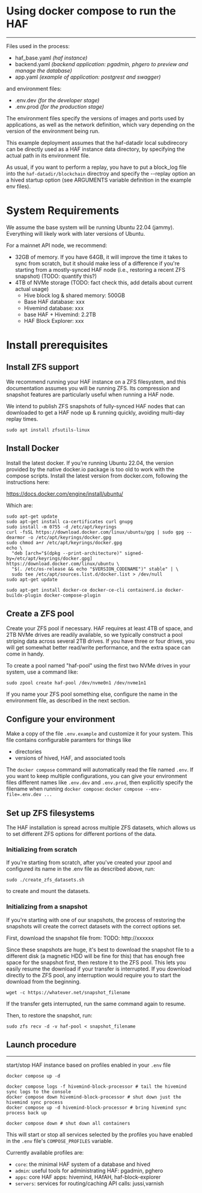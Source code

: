 # Using docker compose to run the HAF

---

Files used in the process:

- haf_base.yaml *(haf instance)*
- backend.yaml *(backend application: pgadmin, phgero to preview and manage the database)*
- app.yaml *(example of application: postgrest and swagger)*

and environment files:

- .env.dev *(for the developer stage)*
- .env.prod *(for the production stage)*

The environment files specify the versions of images and ports used by applications, as well as the network definition, which vary depending on the version of the environment being run.

This example deployment assumes that the haf-datadir local subdirecory can be directly used as a HAF instance data directory, by specifying the actual path in its environment file.

As usual, if you want to perform a replay, you have to put a block_log file into the `haf-datadir/blockchain` directroy and specify the --replay option an a hived startup option (see ARGUMENTS variable definition in the example env files).

# System Requirements

We assume the base system will be running Ubuntu 22.04 (jammy).  Everything will likely work with later versions
of Ubuntu.

For a mainnet API node, we recommend:
- 32GB of memory.  If you have 64GB, it will improve the time it takes to sync from scratch, but 
  it should make less of a difference if you're starting from a mostly-synced HAF node (i.e., 
  restoring a recent ZFS snapshot) (TODO: quantify this?)
- 4TB of NVMe storage (TODO: fact check this, add details about current actual usage)
  - Hive block log & shared memory: 500GB
  - Base HAF database: xxx
  - Hivemind database: xxx
  - base HAF + Hivemind: 2.2TB
  - HAF Block Explorer: xxx

# Install prerequisites

## Install ZFS support

We recommend running your HAF instance on a ZFS filesystem, and this documentation assumes you will be
running ZFS.  Its compression and snapshot features are particularly useful when running a HAF node.

We intend to publish ZFS snapshots of fully-synced HAF nodes that can downloaded to get a HAF node 
up & running quickly, avoiding multi-day replay times.

```
sudo apt install zfsutils-linux
```

## Install Docker
Install the latest docker.  If you're running Ubuntu 22.04, the version provided by the
native docker.io package is too old to work with the compose scripts.  Install the latest
version from docker.com, following the instructions here:

  https://docs.docker.com/engine/install/ubuntu/

Which are:
```
sudo apt-get update
sudo apt-get install ca-certificates curl gnupg
sudo install -m 0755 -d /etc/apt/keyrings
curl -fsSL https://download.docker.com/linux/ubuntu/gpg | sudo gpg --dearmor -o /etc/apt/keyrings/docker.gpg
sudo chmod a+r /etc/apt/keyrings/docker.gpg
echo \
  "deb [arch="$(dpkg --print-architecture)" signed-by=/etc/apt/keyrings/docker.gpg] https://download.docker.com/linux/ubuntu \
  "$(. /etc/os-release && echo "$VERSION_CODENAME")" stable" | \
  sudo tee /etc/apt/sources.list.d/docker.list > /dev/null
sudo apt-get update

sudo apt-get install docker-ce docker-ce-cli containerd.io docker-buildx-plugin docker-compose-plugin
```

## Create a ZFS pool

Create your ZFS pool if necessary.  HAF requires at least 4TB of space, and 2TB NVMe drives are
readily available, so we typically construct a pool striping data across several 2TB drives.
If you have three or four drives, you will get somewhat better read/write performance, and 
the extra space can come in handy.

To create a pool named "haf-pool" using the first two NVMe drives in your system,
use a command like:
```
sudo zpool create haf-pool /dev/nvme0n1 /dev/nvme1n1
```
If you name your ZFS pool something else, configure the name in the environment file, 
as described in the next section.

## Configure your environment

Make a copy of the file `.env.example` and customize it for your system.  This file contains
configurable paramters for things like
- directories
- versions of hived, HAF, and associated tools

The `docker compose` command will automatically read the file named `.env`.  If you want to
keep multiple configurations, you can give your environment files different names like
`.env.dev` and `.env.prod`, then explicitly specify the filename when running `docker compose`:
`docker compose --env-file=.env.dev ...`

## Set up ZFS filesystems

The HAF installation is spread across multiple ZFS datasets, which allows us to set different
ZFS options for different portions of the data.

### Initializing from scratch

If you're starting from scratch, after you've created your zpool and configured its name in the .env file
as described above, run:
```
sudo ./create_zfs_datasets.sh
```
to create and mount the datasets.

### Initializing from a snapshot

If you're starting with one of our snapshots, the process of restoring the snapshots will create the correct
datasets with the correct options set.

First, download the snapshot file from: TODO: http://xxxxxx

Since these snapshots are huge, it's best to download the snapshot file to a different disk (a magnetic
HDD will be fine for this) that has enough free space for the snapshot first, then restore it to the ZFS pool.
This lets you easily resume the download if your transfer is interrupted.  If you download directly to
the ZFS pool, any interruption would require you to start the download from the beginning.

```
wget -c https://whatever.net/snapshot_filename
```
If the transfer gets interrupted, run the same command again to resume.

Then, to restore the snapshot, run:
```
sudo zfs recv -d -v haf-pool < snapshot_filename
```

## Launch procedure

---

start/stop HAF instance based on profiles enabled in your `.env` file

```SH
docker compose up -d

docker compose logs -f hivemind-block-processor # tail the hivemind sync logs to the console
docker compose down hivemind-block-processor # shut down just the hivemind sync process
docker compose up -d hivemind-block-processor # bring hivemind sync process back up

docker compose down # shut down all containers
```

This will start or stop all services selected by the profiles you have
enabled in the `.env` file's `COMPOSE_PROFILES` variable.

Currently available profiles are:
- `core`: the minimal HAF system of a database and hived
- `admin`: useful tools for administrating HAF: pgadmin, pghero
- `apps`: core HAF apps: hivemind, HAfAH, haf-block-explorer
- `servers`: services for routing/caching API calls: jussi,varnish
